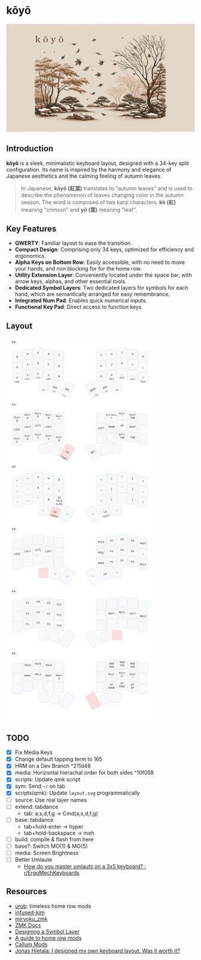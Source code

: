 # kōyō

![](./assets/banner.png)

## Introduction

**kōyō** is a sleek, minimalistic keyboard layout, designed with a 34-key split configuration. Its name is inspired by the harmony and elegance of Japanese aesthetics and the calming feeling of autumn leaves.

> In Japanese, **kōyō (紅葉)** translates to "autumn leaves" and is used to describe the phenomenon of leaves changing color in the autumn season. The word is composed of two kanji characters: **kō (紅)** meaning "crimson" and **yō (葉)** meaning "leaf".

## Key Features

- **QWERTY**: Familiar layout to ease the transition.
- **Compact Design**: Comprising only 34 keys, optimized for efficiency and ergonomics.
- **Alpha Keys on Bottom Row**: Easily accessible, with no need to move your hands, and non blocking for for the home row.
- **Utility Extension Layer**: Conveniently located under the space bar, with arrow keys, alphas, and other essential tools.
- **Dedicated Symbol Layers**: Two dedicated layers for symbols for each hand, which are semantically arranged for easy remembrance.
- **Integrated Num Pad**: Enables quick numerical inputs.
- **Functional Key Pad**: Direct access to function keys.

## Layout

![](./assets/layout.svg)

## TODO

- [x] Fix Media Keys
- [x] Change default tapping term to 165
- [x] HRM on a Dev Branch ^211d48
- [x] media: Horizontal hierachal order for both sides ^10f058
- [x] scripts: Update qmk script
- [x] sym: Send `~/` on tab
- [x] scripts(qmk): Update `layout.svg` programmatically
- [ ] source: Use real layer names
- [ ] extend: tabdance
  - tab: a,s,d,f,g -> Cmd(a,s,d,f,g)
- [ ] base: tabdance
  - tab+hold-enter -> hyper
  - tab+hold-backspace -> meh
- [ ] build: compile & flash from here
- [ ] base?: Switch MO(1) & MO(5)
- [ ] media: Screen Brightness
- [ ] Better Umlaute
  - [How do you master umlauts on a 3x5 keyboard? : r/ErgoMechKeyboards](https://www.reddit.com/r/ErgoMechKeyboards/comments/1cmh8ej/how_do_you_master_umlauts_on_a_3x5_keyboard/)

## Resources

- [urob](https://github.com/urob/zmk-config): timeless home row mods
- [infused-kim](https://github.com/infused-kim/zmk-config)
- [miryoku_zmk](https://github.com/manna-harbour/miryoku_zmk)
- [ZMK Docs](https://zmk.dev/docs)
- [Designing a Symbol Layer](https://getreuer.info/posts/keyboards/symbol-layer/index.html)
- [A guide to home row mods](https://precondition.github.io/home-row-mods#shift-thumb-keys)
- [Callum Mods](https://github.com/callum-oakley/qmk_firmware/tree/master/users/callum)
- [Jonas Hietala: I designed my own keyboard layout. Was it worth it?](https://www.jonashietala.se/blog/2023/11/02/i_designed_my_own_keyboard_layout_was_it_worth_it/)
